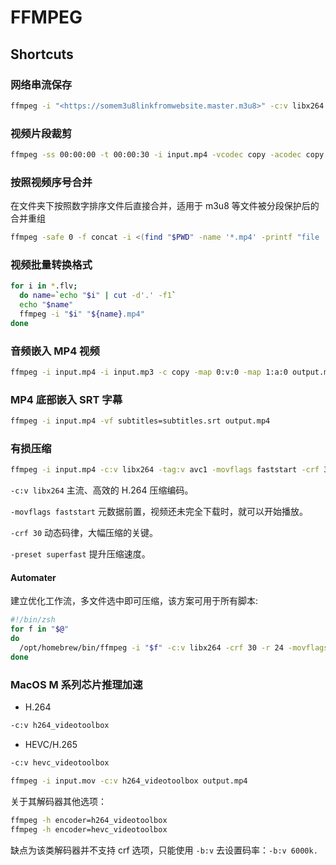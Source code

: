 # FFMPEG

## Shortcuts

### 网络串流保存

```bash
ffmpeg -i "<https://somem3u8linkfromwebsite.master.m3u8>" -c:v libx264 -preset slow -crf 22 "save.mp4"
```

### 视频片段裁剪

```bash
ffmpeg -ss 00:00:00 -t 00:00:30 -i input.mp4 -vcodec copy -acodec copy output.mp4
```

### 按照视频序号合并

在文件夹下按照数字排序文件后直接合并，适用于 m3u8 等文件被分段保护后的合并重组

```bash
ffmpeg -safe 0 -f concat -i <(find "$PWD" -name '*.mp4' -printf "file '%p'\\\\n" | sort) -c copy output.mp4
```

### 视频批量转换格式

```bash
for i in *.flv;
  do name=`echo "$i" | cut -d'.' -f1`
  echo "$name"
  ffmpeg -i "$i" "${name}.mp4"
done
```

### 音频嵌入 MP4 视频

```bash
ffmpeg -i input.mp4 -i input.mp3 -c copy -map 0:v:0 -map 1:a:0 output.mp4 
```

### MP4 底部嵌入 SRT 字幕

```bash
ffmpeg -i input.mp4 -vf subtitles=subtitles.srt output.mp4
```

### 有损压缩

```bash
ffmpeg -i input.mp4 -c:v libx264 -tag:v avc1 -movflags faststart -crf 30 -preset superfast output.mp4
```

`-c:v libx264` 主流、高效的 H.264 压缩编码。

`-movflags faststart` 元数据前置，视频还未完全下载时，就可以开始播放。

`-crf 30` 动态码律，大幅压缩的关键。

`-preset superfast` 提升压缩速度。

#### Automater

建立优化工作流，多文件选中即可压缩，该方案可用于所有脚本:

```bash
#!/bin/zsh
for f in "$@"
do
  /opt/homebrew/bin/ffmpeg -i "$f" -c:v libx264 -crf 30 -r 24 -movflags faststart -c:a aac -b:a 128k -preset superfast "${f%.*}_compressed.mp4"
done
```

### MacOS M 系列芯片推理加速

- H.264

```bash
-c:v h264_videotoolbox
```

- HEVC/H.265 

```bash
-c:v hevc_videotoolbox
```

```bash
ffmpeg -i input.mov -c:v h264_videotoolbox output.mp4
```

关于其解码器其他选项：

```bash
ffmpeg -h encoder=h264_videotoolbox 
ffmpeg -h encoder=hevc_videotoolbox
```

缺点为该类解码器并不支持 crf 选项，只能使用 `-b:v` 去设置码率：`-b:v 6000k.`
